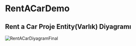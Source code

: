 # RentACarDemo
## Rent a Car Proje Entity(Varlık) Diyagramı
<img>![RentACarDiyagramFinal](https://github.com/orhanemreonal/RentACarDemo/assets/120498975/ec73950c-5770-47ea-897f-36de22068f53) </img>







